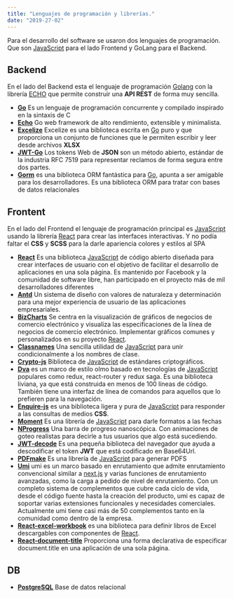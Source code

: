 ```yaml
---
title: "Lenguajes de programación y librerías."
date: "2019-27-02"
---
```


Para el desarrollo del software se usaron dos lenguajes de programación. Que son [JavaScript] para el lado Frontend y GoLang para el Backend.

## Backend
En el lado del Backend esta el lenguaje de programación [Golang](https://golang.org/) con la librería [ECHO](https://echo.labstack.com/) que permite construir una **API REST** de forma muy sencilla.

* **[Go]** Es un lenguaje de programación concurrente y compilado inspirado en la sintaxis de C
* **[Echo]** Go web framework de alto rendimiento, extensible y minimalista.
* **[Excelize]** Excelize es una biblioteca escrita en [Go] puro y que proporciona un conjunto de funciones que le permiten escribir y leer desde archivos **XLSX**
* **[JWT-Go]** Los tokens Web de **JSON** son un método abierto, estándar de la industria RFC 7519 para representar reclamos de forma segura entre dos partes.
* **[Gorm]** es una biblioteca ORM fantástica para [Go], apunta a ser amigable para los desarrolladores. Es una biblioteca ORM para tratar con bases de datos relacionales

## Frontent
En el lado del Frontend el lenguaje de programación principal es [JavaScript] usando la librería [React] para crear las interfaces interactivas. Y no podía faltar el **CSS** y **SCSS** para la darle apariencia colores y estilos al SPA

* **[React]** Es una biblioteca [JavaScript] de código abierto diseñada para crear interfaces de usuario con el objetivo de facilitar el desarrollo de aplicaciones en una sola página. Es mantenido por Facebook y la comunidad de software libre, han participado en el proyecto más de mil desarrolladores diferentes
* **[Antd]** Un sistema de diseño con valores de naturaleza y determinación para una mejor experiencia de usuario de las aplicaciones empresariales.
* **[BizCharts]** Se centra en la visualización de gráficos de negocios de comercio electrónico y visualiza las especificaciones de la línea de negocios de comercio electrónico. Implementar gráficos comunes y personalizados en su proyecto [React].
* **[Classnames]** Una sencilla utilidad de [JavaScript] para unir condicionalmente a los nombres de clase.
* **[Crypto-js]** Biblioteca de [JavaScript] de estándares criptográficos.
* **[Dva]** es un marco de estilo olmo basado en tecnologías de [JavaScript] populares como redux, react-router y redux saga. Es una biblioteca liviana, ya que está construida en menos de 100 líneas de código. También tiene una interfaz de línea de comandos para aquellos que lo prefieren para la navegación.
* **[Enquire-js]** es una biblioteca ligera y pura de [JavaScript] para responder a las consultas de medios **CSS**.
* **[Moment]** Es una librería de [JavaScript] para darle formatos a las fechas
* **[NProgress]** Una barra de progreso nanoscópica. Con animaciones de goteo realistas para decirle a tus usuarios que algo está sucediendo.
* **[JWT-decode]** Es una pequeña biblioteca del navegador que ayuda a descodificar el token **JWT** que está codificado en Base64Url.
* **[PDFmake]** Es una librería de [JavaScript] para generar PDFS
* **[Umi]** umi es un marco basado en enrutamiento que admite enrutamiento convencional similar a [next.js](https://nextjs.org/) y varias funciones de enrutamiento avanzadas, como la carga a pedido de nivel de enrutamiento. Con un completo sistema de complementos que cubre cada ciclo de vida, desde el código fuente hasta la creación del producto, umi es capaz de soportar varias extensiones funcionales y necesidades comerciales. Actualmente umi tiene casi más de 50 complementos tanto en la comunidad como dentro de la empresa.
* **[React-excel-workbook]** es una biblioteca para definir libros de Excel descargables con componentes de [React].
* **[React-document-title]** Proporciona una forma declarativa de especificar document.title en una aplicación de una sola página.

## DB
* **[PostgreSQL]** Base de datos relacional

[Go]:https://golang.org
[Echo]:https://echo.labstack.com
[Excelize]:https://github.com/360EntSecGroup-Skylar/excelize
[JWT-Go]:https://jwt.io
[Gorm]:http://gorm.io
[Melody]:https://github.com/olahol/melody

[React]:https://Reactjs.org/
[Antd]:https://ant.design/
[BizCharts]:https://BizCharts.net/index
[Classnames]:https://github.com/JedWatson/classnames
[Crypto-js]:https://github.com/brix/crypto-js
[Dva]:https://dvajs.com
[Enquire-js]:http://wicky.nillia.ms/enquire.js
[Moment]:https://momentjs.com
[NProgress]:http://ricostacruz.com/nprogress
[JWT-decode]:https://github.com/auth0/jwt-decode
[PDFmake]:http://pdfmake.org
[Umi]:https://umijs.org
[React-excel-workbook]:https://github.com/ClearC2/React-excel-workbook
[React-document-title]:https://github.com/gaearon/React-document-title

[PostgreSQL]:https://www.postgresql.org
[JavaScript]:https://www.ecma-international.org